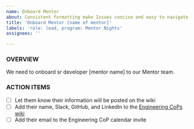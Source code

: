 ```yaml
---
name: Onboard Mentor
about: Consistent formatting make Issues concise and easy to navigate
title: 'Onboard Mentor [name of mentor]'
labels: 'role: lead, program: Mentor Nights'
assignees: ''

---
```


### OVERVIEW
We need to onboard sr developer [mentor name] to our Mentor team.

### ACTION ITEMS
- [ ] Let them know their information will be posted on the wiki
- [ ] Add their name, Slack, GitHub, and LinkedIn to the [Engineering CoPs wiki](https://github.com/hackforla/engineering/wiki/Community#engineering-cop-mentors)
- [ ] Add their email to the Engineering CoP calendar invite
